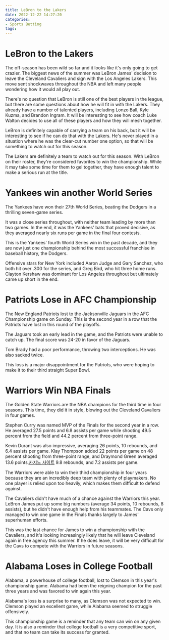 ```yaml
---
title: LeBron to the Lakers
date: 2022-12-22 14:27:20
categories:
- Sports Betting
tags:
---
```



#  LeBron to the Lakers

The off-season has been wild so far and it looks like it's only going to get crazier. The biggest news of the summer was LeBron James' decision to leave the Cleveland Cavaliers and sign with the Los Angeles Lakers. This move sent shockwaves throughout the NBA and left many people wondering how it would all play out.

There's no question that LeBron is still one of the best players in the league, but there are some questions about how he will fit in with the Lakers. They already have a number of talented players, including Lonzo Ball, Kyle Kuzma, and Brandon Ingram. It will be interesting to see how coach Luke Walton decides to use all of these players and how they will mesh together.

LeBron is definitely capable of carrying a team on his back, but it will be interesting to see if he can do that with the Lakers. He's never played in a situation where he was the clear-cut number one option, so that will be something to watch out for this season.

The Lakers are definitely a team to watch out for this season. With LeBron on their roster, they're considered favorites to win the championship. While it may take some time for them to gel together, they have enough talent to make a serious run at the title.

#  Yankees win another World Series

The Yankees have won their 27th World Series, beating the Dodgers in a thrilling seven-game series.

It was a close series throughout, with neither team leading by more than two games. In the end, it was the Yankees' bats that proved decisive, as they averaged nearly six runs per game in the final four contests.

This is the Yankees' fourth World Series win in the past decade, and they are now just one championship behind the most successful franchise in baseball history, the Dodgers.

Offensive stars for New York included Aaron Judge and Gary Sanchez, who both hit over .300 for the series, and Greg Bird, who hit three home runs. Clayton Kershaw was dominant for Los Angeles throughout but ultimately came up short in the end.

#  Patriots Lose in AFC Championship

The New England Patriots lost to the Jacksonville Jaguars in the AFC Championship game on Sunday. This is the second year in a row that the Patriots have lost in this round of the playoffs.

The Jaguars took an early lead in the game, and the Patriots were unable to catch up. The final score was 24-20 in favor of the Jaguars.

Tom Brady had a poor performance, throwing two interceptions. He was also sacked twice.

This loss is a major disappointment for the Patriots, who were hoping to make it to their third straight Super Bowl.

#  Warriors Win NBA Finals

The Golden State Warriors are the NBA champions for the third time in four seasons. This time, they did it in style, blowing out the Cleveland Cavaliers in four games.

Stephen Curry was named MVP of the Finals for the second year in a row. He averaged 27.5 points and 6.8 assists per game while shooting 49.5 percent from the field and 44.2 percent from three-point range.

Kevin Durant was also impressive, averaging 26 points, 10 rebounds, and 6.4 assists per game. Klay Thompson added 22 points per game on 48 percent shooting from three-point range, and Draymond Green averaged 13.6 points,[카지노 사이트](https://choegocasino.com/) 9.8 rebounds, and 7.2 assists per game.

The Warriors were able to win their third championship in four years because they are an incredibly deep team with plenty of playmakers. No one player is relied upon too heavily, which makes them difficult to defend against.

The Cavaliers didn't have much of a chance against the Warriors this year. LeBron James put up some big numbers (average 34 points, 10 rebounds, 8 assists), but he didn't have enough help from his teammates. The Cavs only managed to win one game in the Finals thanks largely to James' superhuman efforts.

This was the last chance for James to win a championship with the Cavaliers, and it's looking increasingly likely that he will leave Cleveland again in free agency this summer. If he does leave, it will be very difficult for the Cavs to compete with the Warriors in future seasons.

#  Alabama Loses in College Football
Alabama, a powerhouse of college football, lost to Clemson in this year's championship game. Alabama had been the reigning champion for the past three years and was favored to win again this year.

Alabama's loss is a surprise to many, as Clemson was not expected to win. Clemson played an excellent game, while Alabama seemed to struggle offensively.

This championship game is a reminder that any team can win on any given day. It is also a reminder that college football is a very competitive sport, and that no team can take its success for granted.